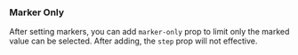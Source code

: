 ### Marker Only

After setting markers, you can add `marker-only` prop to limit only the marked value can be selected. After adding, the `step` prop will not effective.
